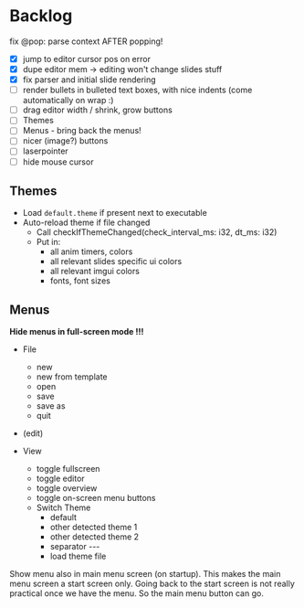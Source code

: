 # Backlog

fix @pop: parse context AFTER popping!

- [x] jump to editor cursor pos on error
- [x] dupe editor mem -> editing won't change slides stuff
- [x] fix parser and initial slide rendering
- [ ] render bullets in bulleted text boxes, with nice indents (come automatically on wrap :) 
- [ ] drag editor width / shrink, grow buttons
- [ ] Themes
- [ ] Menus - bring back the menus!
- [ ] nicer (image?) buttons
- [ ] laserpointer
- [ ] hide mouse cursor

## Themes
- Load `default.theme` if present next to executable
- Auto-reload theme if file changed
    - Call checkIfThemeChanged(check_interval_ms: i32, dt_ms: i32) 
    - Put in:
        - all anim timers, colors
        - all relevant slides specific ui colors
        - all relevant imgui colors
        - fonts, font sizes

## Menus

**Hide menus in full-screen mode !!!** 

- File
    - new
    - new from template
    - open
    - save
    - save as
    - quit

- (edit)

- View
    - toggle fullscreen
    - toggle editor
    - toggle overview
    - toggle on-screen menu buttons
    - Switch Theme
        - default
        - other detected theme 1
        - other detected theme 2
        - separator ---
        - load theme file

Show menu also in main menu screen (on startup). This makes the main menu screen a start screen only. Going back to the start screen is not really practical once we have the menu. So the main menu button can go.


